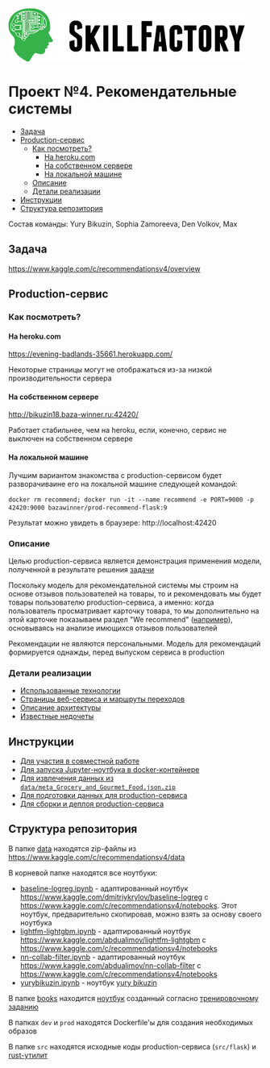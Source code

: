 ![Title PNG "Skill Factory"](/assets/skillfactory_logo.png)
# Проект №4. Рекомендательные системы

<!-- vim-markdown-toc Redcarpet -->

* [Задача](#задача)
* [Production-сервис](#production-сервис)
    * [Как посмотреть?](#как-посмотреть)
        * [На heroku.com](#на-heroku-com)
        * [На собственном сервере](#на-собственном-сервере)
        * [На локальной машине](#на-локальной-машине)
    * [Описание](#описание)
    * [Детали реализации](#детали-реализации)
* [Инструкции](#инструкции)
* [Структура репозитория](#структура-репозитория)

<!-- vim-markdown-toc -->
Состав команды: Yury Bikuzin, Sophia Zamoreeva, Den Volkov, Max 

## Задача

https://www.kaggle.com/c/recommendationsv4/overview


## Production-сервис

### Как посмотреть?

#### На heroku.com

https://evening-badlands-35661.herokuapp.com/

Некоторые страницы могут не отображаться из-за низкой производительности сервера

#### На собственном сервере

http://bikuzin18.baza-winner.ru:42420/ 

Работает стабильнее, чем на heroku, если, конечно, сервис не выключен на собственном сервере

#### На локальной машине

Лучшим вариантом знакомства с production-сервисом будет разворачиваине его на локальной машине следующей командой:

```
docker rm recommend; docker run -it --name recommend -e PORT=9000 -p 42420:9000 bazawinner/prod-recommend-flask:9
```

Результат можно увидеть в браузере: http://localhost:42420

### Описание

Целью production-сервиса является демонстрация применения модели, полученной в результате решения [задачи](https://www.kaggle.com/c/recommendationsv4/overview)

Поскольку модель для рекомендательной системы мы строим на основе отзывов пользователей на товары, то и рекомендовать мы будет товары пользователю production-сервиса, а именно: когда пользователь просматривает карточку товара, то мы дополнительно на этой карточке показываем раздел "We recommend" ([например](https://evening-badlands-35661.herokuapp.com/item/20)), основываясь на анализе имющихся отзывов пользователей

Рекомендации не являются персональными. Модель для рекомендаций формируется однажды, перед выпуском сервиса в production

### Детали реализации

- [Использованные технологии](production-stack.md)
- [Страницы веб-сервиса и маршруты переходов](production-site-map.md)
- [Описание архитектуры](production-architechture.md)
- [Известные недочеты](known-issues.md)

## Инструкции

- [Для участия в совместной работе](collaboraion.md)
- [Для запуска Jupyter-ноутбука в docker-контейнере](jupyter-in-docker.md)
- [Для извлечения данных из `data/meta_Grocery_and_Gourmet_Food.json.zip`](src/rust/json-to-csv.md)
- [Для подготовки данных для production-сервиса](src/rust/data-for-production.md)
- [Для сборки и деплоя production-сервиса](go-to-production.md)

## Структура репозитория

В папке [data](data) находятся zip-файлы из https://www.kaggle.com/c/recommendationsv4/data

В корневой папке находятся все ноутбуки:

- [baseline-logreg.ipynb](baseline-logreg.ipynb) - адаптированный ноутбук https://www.kaggle.com/dmitriykrylov/baseline-logreg с https://www.kaggle.com/c/recommendationsv4/notebooks. Этот ноутбук, предварительно скопировав, можно взять за основу своего ноутбука
- [lightfm-lightgbm.ipynb](lightfm-lightgbm.ipynb) - адаптированный ноутбук https://www.kaggle.com/abdualimov/lightfm-lightgbm с https://www.kaggle.com/c/recommendationsv4/notebooks
- [nn-collab-filter.ipynb](nn-collab-filter.ipynb) - адаптированный ноутбук https://www.kaggle.com/abdualimov/nn-collab-filter с https://www.kaggle.com/c/recommendationsv4/notebooks
- [yurybikuzin.ipynb](yurybikuzin.ipynb) - ноутбук [yury bikuzin](https://sfdatasciencecourse.slack.com/team/U016P0Y3CP7)

В папке [books](books) находится [ноутбук](books/u6-p4-books.ipynb) созданный согласно [тренировочному заданию](https://lms.skillfactory.ru/courses/course-v1:Skillfactory+DST-8+13NOV2019/courseware/e3fc9ede1c074eb5819ad1932307daa9/0b9aff51b88044b5af4f860441df0cae/6?activate_block_id=block-v1%3ASkillfactory%2BDST-8%2B13NOV2019%2Btype%40vertical%2Bblock%40d49f77c3903f46ee92322ecb6d7c7ac8)

В папках `dev` и `prod` находятся Dockerfile'ы для создания необходимых образов

В папке `src` находятся исходные коды production-сервиса (`src/flask`) и [rust-утилит](src/rust/README.md)
